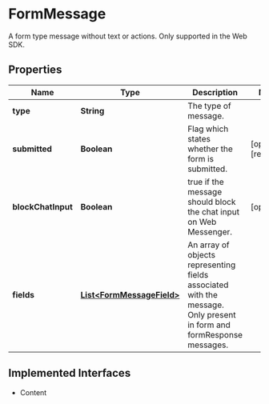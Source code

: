 

# FormMessage

A form type message without text or actions. Only supported in the Web SDK.
## Properties

Name | Type | Description | Notes
------------ | ------------- | ------------- | -------------
**type** | **String** | The type of message. | 
**submitted** | **Boolean** | Flag which states whether the form is submitted. |  [optional] [readonly]
**blockChatInput** | **Boolean** | true if the message should block the chat input on Web Messenger. |  [optional]
**fields** | [**List&lt;FormMessageField&gt;**](FormMessageField.md) | An array of objects representing fields associated with the message. Only present in form and formResponse messages. | 


## Implemented Interfaces

* Content


